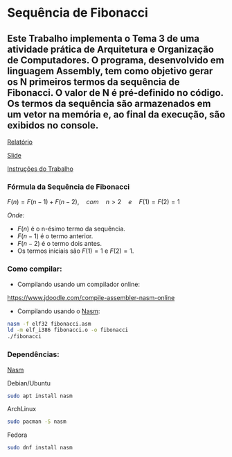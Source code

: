 
# Sequência de Fibonacci

## Este Trabalho implementa o Tema 3 de uma atividade prática de Arquitetura e Organização de Computadores. O programa, desenvolvido em linguagem Assembly, tem como objetivo gerar os N primeiros termos da sequência de Fibonacci. O valor de N é pré-definido no código. Os termos da sequência são armazenados em um vetor na memória e, ao final da execução, são exibidos no console.


[Relatório](/assets/Relatório%20Atividade%20Prática%203ª%20Unidade-%20Sequência%20de%20Fibonacci.pdf)

[Slide](/assets/SEQUÊNCIA%20DE%20FIBONACCI.pdf)

[Instruções do Trabalho](/assets/Trabalho_Final_Arquitetura.pdf)


### Fórmula da Sequência de Fibonacci

$F(n) = F(n-1) + F(n-2) , \quad com\quad n>2\quad e\quad F(1)=F(2)=1$

*Onde:*
* $F(n)$ é o n-ésimo termo da sequência.
* $F(n-1)$ é o termo anterior.
* $F(n-2)$ é o termo dois antes.
* Os termos iniciais são $F(1) = 1$ e $F(2) = 1$.


### Como compilar: 

* Compilando usando um compilador online:

https://www.jdoodle.com/compile-assembler-nasm-online


* Compilando usando o [Nasm](https://www.nasm.us/):
```bash
nasm -f elf32 fibonacci.asm
ld -m elf_i386 fibonacci.o -o fibonacci
./fibonacci
```

### Dependências: 

[Nasm](https://www.nasm.us/)

Debian/Ubuntu
```bash
sudo apt install nasm
```

ArchLinux
```bash
sudo pacman -S nasm
```
Fedora
```bash
sudo dnf install nasm
```
